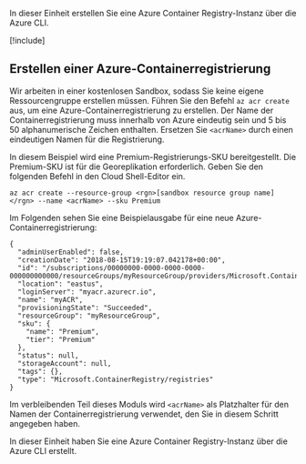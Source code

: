 In dieser Einheit erstellen Sie eine Azure Container Registry-Instanz über die Azure CLI.

<!-- Activate the sandbox -->
[!include[](../../../includes/azure-sandbox-activate.md)]
 
## <a name="create-an-azure-container-registry"></a>Erstellen einer Azure-Containerregistrierung

Wir arbeiten in einer kostenlosen Sandbox, sodass Sie keine eigene Ressourcengruppe erstellen müssen. Führen Sie den Befehl `az acr create` aus, um eine Azure-Containerregistrierung zu erstellen. Der Name der Containerregistrierung muss innerhalb von Azure eindeutig sein und 5 bis 50 alphanumerische Zeichen enthalten. Ersetzen Sie `<acrName>` durch einen eindeutigen Namen für die Registrierung.

In diesem Beispiel wird eine Premium-Registrierungs-SKU bereitgestellt. Die Premium-SKU ist für die Georeplikation erforderlich. Geben Sie den folgenden Befehl in den Cloud Shell-Editor ein.

```azurecli
az acr create --resource-group <rgn>[sandbox resource group name]</rgn> --name <acrName> --sku Premium
```

Im Folgenden sehen Sie eine Beispielausgabe für eine neue Azure-Containerregistrierung:

```output
{
  "adminUserEnabled": false,
  "creationDate": "2018-08-15T19:19:07.042178+00:00",
  "id": "/subscriptions/00000000-0000-0000-0000-000000000000/resourceGroups/myResourceGroup/providers/Microsoft.ContainerRegistry/registries/myACR0007",
  "location": "eastus",
  "loginServer": "myacr.azurecr.io",
  "name": "myACR",
  "provisioningState": "Succeeded",
  "resourceGroup": "myResourceGroup",
  "sku": {
    "name": "Premium",
    "tier": "Premium"
  },
  "status": null,
  "storageAccount": null,
  "tags": {},
  "type": "Microsoft.ContainerRegistry/registries"
}
```

Im verbleibenden Teil dieses Moduls wird `<acrName>` als Platzhalter für den Namen der Containerregistrierung verwendet, den Sie in diesem Schritt angegeben haben.

In dieser Einheit haben Sie eine Azure Container Registry-Instanz über die Azure CLI erstellt.